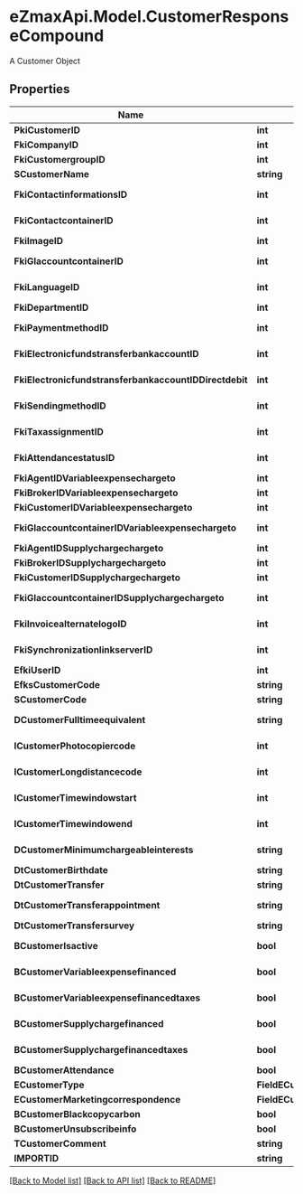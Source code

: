 # eZmaxApi.Model.CustomerResponseCompound
A Customer Object

## Properties

Name | Type | Description | Notes
------------ | ------------- | ------------- | -------------
**PkiCustomerID** | **int** | The unique ID of the Customer. | 
**FkiCompanyID** | **int** | The unique ID of the Company | 
**FkiCustomergroupID** | **int** | The unique ID of the Customergroup | 
**SCustomerName** | **string** | The name of the Customer | 
**FkiContactinformationsID** | **int** | The unique ID of the Contactinformations | 
**FkiContactcontainerID** | **int** | The unique ID of the Contactcontainer | 
**FkiImageID** | **int** | The unique ID of the Image | 
**FkiGlaccountcontainerID** | **int** | The unique ID of the Glaccountcontainer | 
**FkiLanguageID** | **int** | The unique ID of the Language.  Valid values:  |Value|Description| |-|-| |1|French| |2|English| | 
**FkiDepartmentID** | **int** | The unique ID of the Department | 
**FkiPaymentmethodID** | **int** | The unique ID of the Paymentmethod | 
**FkiElectronicfundstransferbankaccountID** | **int** | The unique ID of the Electronicfundstransferbankaccount | 
**FkiElectronicfundstransferbankaccountIDDirectdebit** | **int** | The unique ID of the Electronicfundstransferbankaccount | 
**FkiSendingmethodID** | **int** | The unique ID of the Sendingmethod | 
**FkiTaxassignmentID** | **int** | The unique ID of the Taxassignment.  Valid values:  |Value|Description| |-|-| |1|No tax| |2|GST| |3|HST (ON)| |4|HST (NB)| |5|HST (NS)| |6|HST (NL)| |7|HST (PE)| |8|GST + QST (QC)| |9|GST + QST (QC) Non-Recoverable| |10|GST + PST (BC)| |11|GST + PST (SK)| |12|GST + RST (MB)| |13|GST + PST (BC) Non-Recoverable| |14|GST + PST (SK) Non-Recoverable| |15|GST + RST (MB) Non-Recoverable| | 
**FkiAttendancestatusID** | **int** | The unique ID of the Attendancestatus | 
**FkiAgentIDVariableexpensechargeto** | **int** | The unique ID of the Agent. | 
**FkiBrokerIDVariableexpensechargeto** | **int** | The unique ID of the Broker. | 
**FkiCustomerIDVariableexpensechargeto** | **int** | The unique ID of the Customer. | 
**FkiGlaccountcontainerIDVariableexpensechargeto** | **int** | The unique ID of the Glaccountcontainer | 
**FkiAgentIDSupplychargechargeto** | **int** | The unique ID of the Agent. | 
**FkiBrokerIDSupplychargechargeto** | **int** | The unique ID of the Broker. | 
**FkiCustomerIDSupplychargechargeto** | **int** | The unique ID of the Customer. | 
**FkiGlaccountcontainerIDSupplychargechargeto** | **int** | The unique ID of the Glaccountcontainer | 
**FkiInvoicealternatelogoID** | **int** | The unique ID of the Invoicealternatelogo | 
**FkiSynchronizationlinkserverID** | **int** | The unique ID of the Synchronizationlinkserver | 
**EfkiUserID** | **int** | The unique ID of the User | [optional] 
**EfksCustomerCode** | **string** | The code of the Customer | [optional] 
**SCustomerCode** | **string** | The code of the Customer | 
**DCustomerFulltimeequivalent** | **string** | The fulltimeequivalent of the Customer | 
**ICustomerPhotocopiercode** | **int** | The photocopiercode of the Customer | 
**ICustomerLongdistancecode** | **int** | The longdistancecode of the Customer | 
**ICustomerTimewindowstart** | **int** | The timewindowstart of the Customer | 
**ICustomerTimewindowend** | **int** | The timewindowend of the Customer | 
**DCustomerMinimumchargeableinterests** | **string** | The minimumchargeableinterests of the Customer | 
**DtCustomerBirthdate** | **string** | The birthdate of the Customer | 
**DtCustomerTransfer** | **string** | The transfer of the Customer | 
**DtCustomerTransferappointment** | **string** | The transferappointment of the Customer | 
**DtCustomerTransfersurvey** | **string** | The transfersurvey of the Customer | 
**BCustomerIsactive** | **bool** | Whether the customer is active or not | 
**BCustomerVariableexpensefinanced** | **bool** | Whether if it&#39;s an variableexpensefinanced | 
**BCustomerVariableexpensefinancedtaxes** | **bool** | Whether if it&#39;s an variableexpensefinancedtaxes | 
**BCustomerSupplychargefinanced** | **bool** | Whether if it&#39;s an supplychargefinanced | 
**BCustomerSupplychargefinancedtaxes** | **bool** | Whether if it&#39;s an supplychargefinancedtaxes | 
**BCustomerAttendance** | **bool** | Whether if it&#39;s an attendance | 
**ECustomerType** | **FieldECustomerType** |  | 
**ECustomerMarketingcorrespondence** | **FieldECustomerMarketingcorrespondence** |  | 
**BCustomerBlackcopycarbon** | **bool** | Whether if it&#39;s an blackcopycarbon | 
**BCustomerUnsubscribeinfo** | **bool** | Whether if it&#39;s an unsubscribeinfo | 
**TCustomerComment** | **string** | The comment of the Customer | 
**IMPORTID** | **string** |  | [optional] 

[[Back to Model list]](../README.md#documentation-for-models) [[Back to API list]](../README.md#documentation-for-api-endpoints) [[Back to README]](../README.md)


